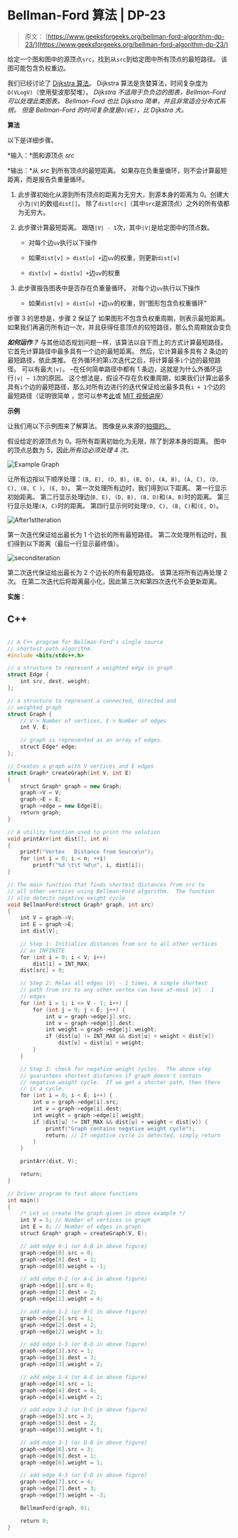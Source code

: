 # Bellman-Ford 算法 | DP-23

> 原文： [https://www.geeksforgeeks.org/bellman-ford-algorithm-dp-23/](https://www.geeksforgeeks.org/bellman-ford-algorithm-dp-23/)

给定一个图和图中的源顶点`src`，找到从`src`到给定图中所有顶点的最短路径。 该图可能包含负权重边。

我们已经讨论了 [Dijkstra 算法](https://www.geeksforgeeks.org/dijkstras-shortest-path-algorithm-greedy-algo-7/)。 Dijkstra 算法是贪婪算法，时间复杂度为`O(VLogV)`（使用斐波那契堆）。 *Dijkstra 不适用于负负边的图表，Bellman-Ford 可以处理此类图表。 Bellman-Ford 也比 Dijkstra 简单，并且非常适合分布式系统。 但是 Bellman-Ford 的时间复杂度是`O(VE)`，比 Dijkstra 大。*

**算法**

以下是详细步骤。

*输入：*图和源顶点 *src*

*输出：*从 *src* 到所有顶点的最短距离。 如果存在负重量循环，则不会计算最短距离，而是报告负重量循环。

1.  此步骤初始化从源到所有顶点的距离为无穷大，到源本身的距离为 0。创建大小为`|V|`的数组`dist[]`。 除了`dist[src]`（其中`src`是源顶点）之外的所有值都为无穷大。

2.  此步骤计算最短距离。 跟随`|V| - 1`次，其中`|V|`是给定图中的顶点数。

    +   对每个边`uv`执行以下操作

    +   如果`dist[v] > dist[u] +`边`uv`的权重，则更新`dist[v]`

    +   `dist[v] = dist[u] +`边`uv`的权重

3.  此步骤报告图表中是否存在负重量循环。 对每个边`uv`执行以下操作

    +   如果`dist[v] > dist[u] +`边`uv`的权重，则“图形包含负权重循环”

步骤 3 的思想是，步骤 2 保证了 如果图形不包含负权重周期，则表示最短距离。 如果我们再遍历所有边一次，并且获得任意顶点的较短路径，那么负周期就会变负

***如何运作？*** 与其他动态规划问题一样，该算法以自下而上的方式计算最短路径。 它首先计算路径中最多具有一个边的最短距离。 然后，它计算最多具有 2 条边的最短路径，依此类推。 在外循环的第`i`次迭代之后，将计算最多`i`个边的最短路径。 可以有最大`|v|`。 –在任何简单路径中都有 1 条边，这就是为什么外循环运行`|v| – 1`次的原因。 这个想法是，假设不存在负权重周期，如果我们计算出最多具有`i`个边的最短路径，那么对所有边进行的迭代保证给出最多具有`i + 1`个边的最短路径（证明很简单 ，您可以参考[此](http://courses.csail.mit.edu/6.006/spring11/lectures/lec15.pdf)或 [MIT 视频讲座](http://www.youtube.com/watch?v=Ttezuzs39nk)）

**示例**

让我们用以下示例图来了解算法。 图像是从来源的[拍摄的。](http://www.cs.arizona.edu/classes/cs445/spring07/ShortestPath2.prn.pdf)

假设给定的源顶点为 0。将所有距离初始化为无限，除了到源本身的距离。 图中的顶点总数为 5，因此*所有边必须处理 4 次。*

![Example Graph](img/566868a605baa6b2dadb4d9184a7c629.png "bellman2")

让所有边按以下顺序处理：`(B, E), (D, B), (B, D), (A, B), (A, C), (D, C), (B, C ), (E, D)`。 第一次处理所有边时，我们得到以下距离。 第一行显示初始距离。 第二行显示处理边(`B, E), (D, B), (B, D)`和`(A, B)`时的距离。 第三行显示处理`(A, C)`时的距离。 第四行显示何时处理`(D, C), (B, C)`和`(E, D)`。

![](img/27e4581ddb941b8bdb551d8ffb84321e.png "After1stIteration")

第一次迭代保证给出最长为 1 个边长的所有最短路径。 第二次处理所有边时，我们得到以下距离（最后一行显示最终值）。

![](img/c5fc23a47dc1ccc7a2de578ec1d30ee5.png "seconditeration")

第二次迭代保证给出最长为 2 个边长的所有最短路径。 该算法将所有边再处理 2 次。 在第二次迭代后将距离最小化，因此第三次和第四次迭代不会更新距离。

**实施**：

## C++

```cpp

// A C++ program for Bellman-Ford's single source 
// shortest path algorithm. 
#include <bits/stdc++.h> 

// a structure to represent a weighted edge in graph 
struct Edge { 
    int src, dest, weight; 
}; 

// a structure to represent a connected, directed and 
// weighted graph 
struct Graph { 
    // V-> Number of vertices, E-> Number of edges 
    int V, E; 

    // graph is represented as an array of edges. 
    struct Edge* edge; 
}; 

// Creates a graph with V vertices and E edges 
struct Graph* createGraph(int V, int E) 
{ 
    struct Graph* graph = new Graph; 
    graph->V = V; 
    graph->E = E; 
    graph->edge = new Edge[E]; 
    return graph; 
} 

// A utility function used to print the solution 
void printArr(int dist[], int n) 
{ 
    printf("Vertex   Distance from Source\n"); 
    for (int i = 0; i < n; ++i) 
        printf("%d \t\t %d\n", i, dist[i]); 
} 

// The main function that finds shortest distances from src to 
// all other vertices using Bellman-Ford algorithm.  The function 
// also detects negative weight cycle 
void BellmanFord(struct Graph* graph, int src) 
{ 
    int V = graph->V; 
    int E = graph->E; 
    int dist[V]; 

    // Step 1: Initialize distances from src to all other vertices 
    // as INFINITE 
    for (int i = 0; i < V; i++) 
        dist[i] = INT_MAX; 
    dist[src] = 0; 

    // Step 2: Relax all edges |V| - 1 times. A simple shortest 
    // path from src to any other vertex can have at-most |V| - 1 
    // edges 
    for (int i = 1; i <= V - 1; i++) { 
        for (int j = 0; j < E; j++) { 
            int u = graph->edge[j].src; 
            int v = graph->edge[j].dest; 
            int weight = graph->edge[j].weight; 
            if (dist[u] != INT_MAX && dist[u] + weight < dist[v]) 
                dist[v] = dist[u] + weight; 
        } 
    } 

    // Step 3: check for negative-weight cycles.  The above step 
    // guarantees shortest distances if graph doesn't contain 
    // negative weight cycle.  If we get a shorter path, then there 
    // is a cycle. 
    for (int i = 0; i < E; i++) { 
        int u = graph->edge[i].src; 
        int v = graph->edge[i].dest; 
        int weight = graph->edge[i].weight; 
        if (dist[u] != INT_MAX && dist[u] + weight < dist[v]) { 
            printf("Graph contains negative weight cycle"); 
            return; // If negative cycle is detected, simply return 
        } 
    } 

    printArr(dist, V); 

    return; 
} 

// Driver program to test above functions 
int main() 
{ 
    /* Let us create the graph given in above example */
    int V = 5; // Number of vertices in graph 
    int E = 8; // Number of edges in graph 
    struct Graph* graph = createGraph(V, E); 

    // add edge 0-1 (or A-B in above figure) 
    graph->edge[0].src = 0; 
    graph->edge[0].dest = 1; 
    graph->edge[0].weight = -1; 

    // add edge 0-2 (or A-C in above figure) 
    graph->edge[1].src = 0; 
    graph->edge[1].dest = 2; 
    graph->edge[1].weight = 4; 

    // add edge 1-2 (or B-C in above figure) 
    graph->edge[2].src = 1; 
    graph->edge[2].dest = 2; 
    graph->edge[2].weight = 3; 

    // add edge 1-3 (or B-D in above figure) 
    graph->edge[3].src = 1; 
    graph->edge[3].dest = 3; 
    graph->edge[3].weight = 2; 

    // add edge 1-4 (or A-E in above figure) 
    graph->edge[4].src = 1; 
    graph->edge[4].dest = 4; 
    graph->edge[4].weight = 2; 

    // add edge 3-2 (or D-C in above figure) 
    graph->edge[5].src = 3; 
    graph->edge[5].dest = 2; 
    graph->edge[5].weight = 5; 

    // add edge 3-1 (or D-B in above figure) 
    graph->edge[6].src = 3; 
    graph->edge[6].dest = 1; 
    graph->edge[6].weight = 1; 

    // add edge 4-3 (or E-D in above figure) 
    graph->edge[7].src = 4; 
    graph->edge[7].dest = 3; 
    graph->edge[7].weight = -3; 

    BellmanFord(graph, 0); 

    return 0; 
} 

```